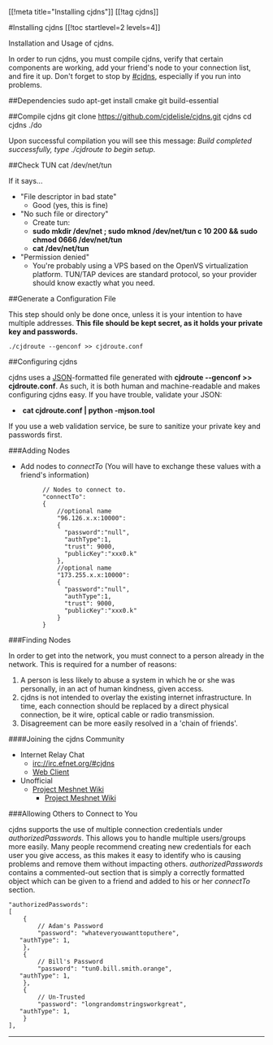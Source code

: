[[!meta title="Installing cjdns"]]
[[!tag cjdns]]

#Installing cjdns
[[!toc startlevel=2 levels=4]]

Installation and Usage of cjdns.

In order to run cjdns, you must compile cjdns, verify that certain components are working, add your friend's node to your connection list, and fire it up.  Don't forget to stop by [#cjdns](/cjdns-wiki/cjdns-irc), especially if you run into problems.

##Dependencies
	sudo apt-get install cmake git build-essential

##Compile cjdns
	git clone https://github.com/cjdelisle/cjdns.git cjdns
	cd cjdns
	./do

Upon successful compilation you will see this message: *Build completed successfully, type ./cjdroute to begin setup.*

##Check TUN
	cat /dev/net/tun

If it says...

* "File descriptor in bad state"
	* Good (yes, this is fine)
* "No such file or directory"
	* Create tun:
	* **sudo mkdir /dev/net ; sudo mknod /dev/net/tun c 10 200 && sudo chmod 0666 /dev/net/tun**
	* **cat /dev/net/tun**
* "Permission denied"
	* You're probably using a VPS based on the OpenVS virtualization platform.  TUN/TAP devices are standard protocol, so your provider should know exactly what you need.

##Generate a Configuration File

This step should only be done once, unless it is your intention to have multiple addresses.  **This file should be kept secret, as it holds your private key and passwords.**

	./cjdroute --genconf >> cjdroute.conf

##Configuring cjdns

cjdns uses a [JSON](https://en.wikipedia.org/wiki/JSON)-formatted file generated with **cjdroute --genconf >> cjdroute.conf**.  As such, it is both human and machine-readable and makes configuring cjdns easy.  If you have trouble, validate your JSON:

* &nbsp;**cat cjdroute.conf | python -mjson.tool**

If you use a web validation service, be sure to sanitize your private key and passwords first.

###Adding Nodes

* Add nodes to *connectTo* (You will have to exchange these values with a friend's information)

            // Nodes to connect to.
            "connectTo":
            {
                //optional name
                "96.126.x.x:10000":
                {
                  "password":"null",
                  "authType":1,
                  "trust": 9000,
                  "publicKey":"xxx0.k"
                },
                //optional name
                "173.255.x.x:10000":
                {
                  "password":"null",
                  "authType":1,
                  "trust": 9000,
                  "publicKey":"xxx0.k"
                }
            }

###Finding Nodes

In order to get into the network, you must connect to a person already in the network.  This is required for a number of reasons:

1. A person is less likely to abuse a system in which he or she was personally, in an act of human kindness, given access.
1. cjdns is not intended to overlay the existing internet infrastructure.  In time, each connection should be replaced by a direct physical connection, be it wire, optical cable or radio transmission.
1. Disagreement can be more easily resolved in a 'chain of friends'.

####Joining the cjdns Community

* Internet Relay Chat
	* [irc://irc.efnet.org/#cjdns](irc://irc.efnet.org/#cjdns)
	* [Web Client](http://chat.efnet.org:9090/?channels=%23cjdns&Login=Login)
* Unofficial
  * [Project Meshnet Wiki](https://wiki.projectmeshnet.org/CJD's_Network_Suite)
	* [Project Meshnet Wiki](http://[fc3a:2804:615a:b34f:abfe:c7d5:65d6:f50c]:90/CJD's_Network_Suite)

###Allowing Others to Connect to You

cjdns supports the use of multiple connection credentials under *authorizedPasswords*.  This allows you to handle multiple users/groups more easily.  Many people recommend creating new credentials for each user you give access, as this makes it easy to identify who is causing problems and remove them without impacting others.  *authorizedPasswords* contains a commented-out section that is simply a correctly formatted object which can be given to a friend and added to his or her *connectTo* section.

    "authorizedPasswords":
    [
        {
            // Adam's Password
            "password": "whateveryouwanttoputhere",
	   "authType": 1,
        },
        {
            // Bill's Password
            "password": "tun0.bill.smith.orange",
	   "authType": 1,
        },
        {
            // Un-Trusted
            "password": "longrandomstringsworkgreat",
	   "authType": 1,
        }
    ],



<hr></hr>
